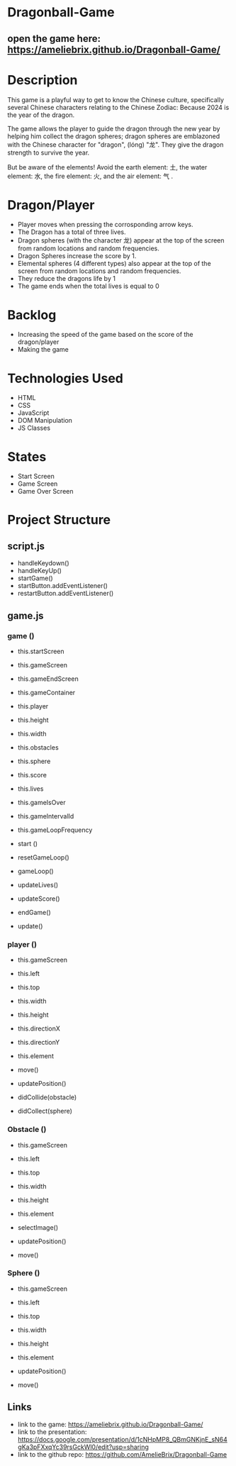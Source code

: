 # Dragonball-Game

## open the game here: https://ameliebrix.github.io/Dragonball-Game/


# Description
This game is a playful way to get to know the Chinese culture, specifically several Chinese characters relating to the Chinese Zodiac: Because 2024 is the year of the dragon. 

The game allows the player to guide the dragon through the new year by helping him collect the dragon spheres; dragon spheres are emblazoned with the Chinese character for "dragon", (lóng) "龙". They give the dragon strength to survive the year.

But be aware of the elements! Avoid the earth element: 土, the water element: 水, the fire element: 火, and the air element: 气 .

# Dragon/Player
- Player moves when pressing the corrosponding arrow keys.
- The Dragon has a total of three lives.
- Dragon spheres (with the character 龙) appear at the top of the screen from random locations and random frequencies.
- Dragon Spheres increase the score by 1.
- Elemental spheres (4 different types) also appear at the top of the screen from random locations and random frequencies.
- They reduce the dragons life by 1
- The game ends when the total lives is equal to 0


# Backlog
- Increasing the speed of the game based on the score of the dragon/player
- Making the game

# Technologies Used
- HTML
- CSS
- JavaScript
- DOM Manipulation
- JS Classes


# States
- Start Screen
- Game Screen
- Game Over Screen


# Project Structure
## script.js
- handleKeydown()
- handleKeyUp()
- startGame()
- startButton.addEventListener()
- restartButton.addEventListener()


## game.js

### game ()
- this.startScreen
- this.gameScreen
- this.gameEndScreen
- this.gameContainer
- this.player
- this.height
- this.width
- this.obstacles
- this.sphere
- this.score
- this.lives
- this.gameIsOver
- this.gameIntervalId
- this.gameLoopFrequency

- start ()
- resetGameLoop()
- gameLoop()
- updateLives()
- updateScore()
- endGame()
- update()

### player ()

- this.gameScreen
- this.left
- this.top 
- this.width
- this.height
- this.directionX
- this.directionY
- this.element

- move()
- updatePosition() 
- didCollide(obstacle)
- didCollect(sphere)


### Obstacle ()
- this.gameScreen
- this.left
- this.top 
- this.width 
- this.height
- this.element

- selectImage()
- updatePosition()
- move()

### Sphere ()
- this.gameScreen
- this.left
- this.top 
- this.width 
- this.height
- this.element

- updatePosition()
- move()

## Links

- link to the game: https://ameliebrix.github.io/Dragonball-Game/ 
- link to the presentation: https://docs.google.com/presentation/d/1cNHpMP8_QBmGNKjnE_sN64gKa3pFXxqYc39rsGckWl0/edit?usp=sharing
- link to the github repo: https://github.com/AmelieBrix/Dragonball-Game

